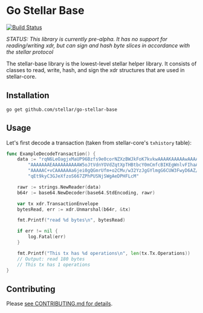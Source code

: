 # Go Stellar Base
[![Build Status](https://travis-ci.org/stellar/go-stellar-base.svg?branch=master)](https://travis-ci.org/stellar/go-stellar-base)

*STATUS:  This library is currently pre-alpha.  It has no support for reading/writing xdr, but can sign and hash byte slices in accordance with the stellar protocol*

The stellar-base library is the lowest-level stellar helper library.  It consists of classes
to read, write, hash, and sign the xdr structures that are used in stellar-core.

## Installation


```shell
go get github.com/stellar/go-stellar-base
```

## Usage

Let's first decode a transaction (taken from stellar-core's `txhistory` table):

```go
func ExampleDecodeTransaction() {
	data := "rqN6LeOagjxMaUP96Bzfs9e0corNZXzBWJkFoK7kvkwAAAAKAAAAAwAAAAEAAAAAAAA" +
		"AAAAAAAEAAAAAAAAAAW5oJtVdnYOVdZqtXpTHBtbcY0mCmfcBIKEgWnlvFIhaAAAAAA" +
		"AAAAAC+vCAAAAAAa6jei0gQGmrUfm+o2CMv/w32YzJgGYlmgG6CUW3FwyD6AZ/5TtPZ" +
		"qEt9kyC3GJeXfzoS667ZPhPUSNjSWgAeDPHFLcM"

	rawr := strings.NewReader(data)
	b64r := base64.NewDecoder(base64.StdEncoding, rawr)

	var tx xdr.TransactionEnvelope
	bytesRead, err := xdr.Unmarshal(b64r, &tx)

	fmt.Printf("read %d bytes\n", bytesRead)

	if err != nil {
		log.Fatal(err)
	}

	fmt.Printf("This tx has %d operations\n", len(tx.Tx.Operations))
	// Output: read 180 bytes
	// This tx has 1 operations
}
```

## Contributing

Please [see CONTRIBUTING.md for details](CONTRIBUTING.md).
